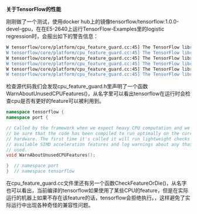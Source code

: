 
**关于TensorFlow的性能**

刚刚做了一个测试，使用docker hub上的镜像tensorflow/tensorflow:1.0.0-devel-gpu，在在E5-2640上运行TensorFlow-Examples里的logistic regression时，会报出如下的警告信息：
```sh
W tensorflow/core/platform/cpu_feature_guard.cc:45] The TensorFlow library wasn't compiled to use SSE3 instructions, but these are available on your machine and could speed up CPU computations.
W tensorflow/core/platform/cpu_feature_guard.cc:45] The TensorFlow library wasn't compiled to use SSE4.1 instructions, but these are available on your machine and could speed up CPU computations.
W tensorflow/core/platform/cpu_feature_guard.cc:45] The TensorFlow library wasn't compiled to use SSE4.2 instructions, but these are available on your machine and could speed up CPU computations.
W tensorflow/core/platform/cpu_feature_guard.cc:45] The TensorFlow library wasn't compiled to use AVX instructions, but these are available on your machine and could speed up CPU computations.
W tensorflow/core/platform/cpu_feature_guard.cc:45] The TensorFlow library wasn't compiled to use AVX2 instructions, but these are available on your machine and could speed up CPU computations.
W tensorflow/core/platform/cpu_feature_guard.cc:45] The TensorFlow library wasn't compiled to use FMA instructions, but these are available on your machine and could speed up CPU computations.
```

检查源代码我们会发现cpu_feature_guard.h里声明了一个函数WarnAboutUnusedCPUFeatures()，从名字里可以看出tensorflow在运行时会检查cpu是否有更好的feature可以被利用到。
```c++
namespace tensorflow {
namespace port {

// Called by the framework when we expect heavy CPU computation and we want to
// be sure that the code has been compiled to run optimally on the current
// hardware. The first time it's called it will run lightweight checks of
// available SIMD acceleration features and log warnings about any that aren't
// used.
void WarnAboutUnusedCPUFeatures();

}  // namespace port
}  // namespace tensorflow
```
在cpu_feature_guard.cc文件里还有另一个函数CheckFeatureOrDie()，从名字也可以看出，当前编译的tensorflow如果使用了某些CPU的feature，但是在实际运行的机器上如果不存在该feature的话，tensorflow会拒绝执行。，这样避免了实际运行中出现各种奇怪的兼容性问题。
